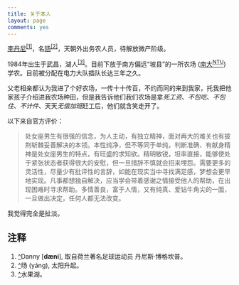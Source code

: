 ```yaml
---
title: 关于本人
layout: page
comments: yes
---
```

<link rel="stylesheet" media="all" href="/media/css/han.css">
<script type="text/javascript" src="/media/js/han.js"></script>

<p><a href="http://weibo.com/dannyli" title="微博" class="n fn full-name url" rel="external"><u class="family-name">李</u><u class="given-name">丹尼</u></a><sup><a id="ref-1" href="#ref-note-1">[1]</a></sup>，名<u class="nickname">旸</u><sup><a id="ref-2" href="#ref-note-2">[2]</a></sup>，<span class="title">天朝外出务农人员</span>，待解放微产阶级。</p>
<p><time datetime="1984-08-28T09:00">1984年</time>出生于武昌，湖人<sup><a id="ref-3" href="#ref-note-3">[3]</a></sup>。目前下放于<span class="adr">南方偏远<q>坡县</q></span>的一所农场 (<span class="org"><a href="http://www.ntu.edu.sg" rel="external">南大<sup><abbr title="Nanyang Technological University">NTU</abbr></sup></a></span>) 学农。目前被分配在电力大队插队长达三年之久。
      </p>

<p>父老相亲都认为我进了个好农场，一传十十传百，不约而同的来到我家，托我把他家孩子介绍进我农场种田，但是我告诉他们我们农场是拿<em>死工资</em>、<em>不包吃</em>、<em>不包住</em>、<em>不计件</em>、天天<em>无偿加班</em>赶工后，他们就含笑走开了。</p>



以下来自官方评价：

<blockquote><p>处女座男生有很强的信念，为人主动，有独立精神，面对再大的难关也有披荆斩棘妥善解决的本领。本性纯净，但不等同于单纯，判断准确、有献身精神是处女座男生的特点，有旺盛的求知欲。精明敏锐，坦率直接，能够使处于紧张状态者获得很大的安慰，但一旦措辞不慎就会招来埋怨。需要更多的灵活性，尽量少有批评性的言辞，如能在现实当中寻找满足感，梦想会更早地实现。凡事都想独自解决，应当学会带着感谢之情接受他人的帮助，在出现困难时寻求帮助。多情善良，富于人情，又有纯真、爱钻牛角尖的一面，一旦做出决定，任何人都无法改变。</p></blockquote>

我觉得完全是扯淡。

<h2>注释</h2>
<ol class="notes">

<li id="ref-note-1"><a href="#ref-1">^</a>Danny [<strong>dæni</strong>], 取自荷兰著名足球运动员 丹尼斯·博格坎普。</li>
<li id="ref-note-2"><a href="#ref-2">^</a>旸 (yáng), 太阳升起。</li>
<li id="ref-note-3"><a href="#ref-3">^</a>水果湖。</li>
</ol>